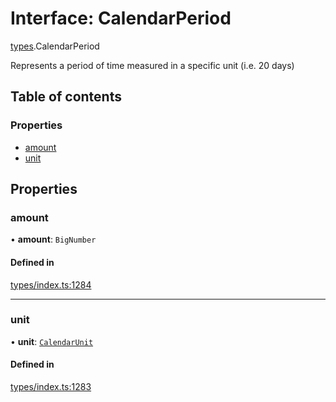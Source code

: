 # Interface: CalendarPeriod

[types](../wiki/types).CalendarPeriod

Represents a period of time measured in a specific unit (i.e. 20 days)

## Table of contents

### Properties

- [amount](../wiki/types.CalendarPeriod#amount)
- [unit](../wiki/types.CalendarPeriod#unit)

## Properties

### amount

• **amount**: `BigNumber`

#### Defined in

[types/index.ts:1284](https://github.com/PolymathNetwork/polymesh-sdk/blob/299ce247/src/types/index.ts#L1284)

___

### unit

• **unit**: [`CalendarUnit`](../wiki/types.CalendarUnit)

#### Defined in

[types/index.ts:1283](https://github.com/PolymathNetwork/polymesh-sdk/blob/299ce247/src/types/index.ts#L1283)
